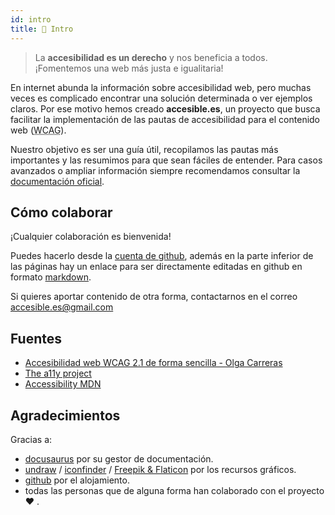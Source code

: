 ```yaml
---
id: intro
title: 📜 Intro
---
```


> La **accesibilidad es un derecho** y nos beneficia a todos. ¡Fomentemos una web más justa e igualitaria!

En internet abunda la información sobre accesibilidad web, pero muchas veces es complicado encontrar una solución determinada o ver ejemplos claros. Por ese motivo hemos creado **accesible.es**, un proyecto que busca facilitar la implementación de las pautas de accesibilidad para el contenido web (<abbr title="Web Content Accessibility Guidelines" lang="en">WCAG</abbr>).

Nuestro objetivo es ser una guía útil, recopilamos las pautas más importantes y las resumimos para que sean fáciles de entender. Para casos avanzados o ampliar información siempre recomendamos consultar la [documentación oficial](https://www.w3.org/WAI/WCAG21/quickref/).


## Cómo colaborar

¡Cualquier colaboración es bienvenida!

Puedes hacerlo desde la [cuenta de github](https://github.com/accesible/accesible_es), además en la parte inferior de las páginas hay un enlace para ser directamente editadas en github en formato [markdown](https://markdown.es/sintaxis-markdown/).

Si quieres aportar contenido de otra forma, contactarnos en el correo accesible.es@gmail.com

## Fuentes

- [Accesibilidad web WCAG 2.1 de forma sencilla - Olga Carreras](https://olgacarreras.blogspot.com/2018/11/libro-accesibilidad-web-wcag-21-de.html)
- [The a11y project](https://www.a11yproject.com/)
- [Accessibility MDN](https://developer.mozilla.org/en-US/docs/Web/Accessibility)

## Agradecimientos

Gracias a: 

- [docusaurus](https://docusaurus.io/) por su gestor de documentación.
- [undraw](https://undraw.co/) / [iconfinder](https://iconfinder.com) / [Freepik & Flaticon](https://www.flaticon.es/autores/freepik) por los recursos gráficos.
- [github](https://github.com) por el alojamiento.
- todas las personas que de alguna forma han colaborado con el proyecto :heart: .



